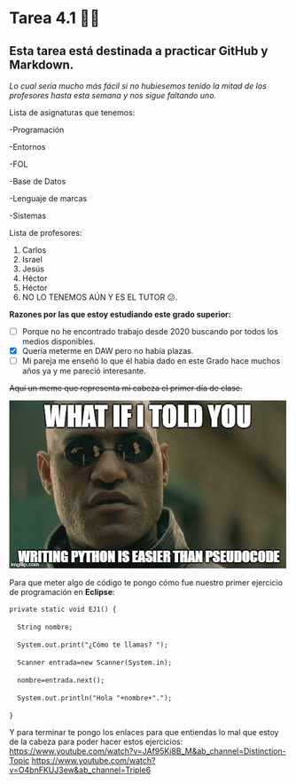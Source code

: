 # Tarea 4.1 👋😄
## Esta tarea está destinada a practicar GitHub y Markdown.

_Lo cual sería mucho más fácil si no hubiesemos tenido la mitad de los profesores hasta esta semana y nos sigue faltando uno._

Lista de asignaturas que tenemos:

-Programación

-Entornos

-FOL

-Base de Datos

-Lenguaje de marcas

-Sistemas

Lista de profesores:
1. Carlos
2. Israel
3. Jesús
4. Héctor
5. Héctor
6. NO LO TENEMOS AÚN Y ES EL TUTOR 😕.

**Razones por las que estoy estudiando este grado superior:**
- [ ] Porque no he encontrado trabajo desde 2020 buscando por todos los medios disponibles.
- [x] Quería meterme en DAW pero no había plazas.
- [ ] Mi pareja me enseñó lo que él habia dado en este Grado hace muchos años ya y me pareció interesante.

~~Aquí un meme que representa mi cabeza el primer día de clase.~~

![](https://github.com/ladoles/ladoles/blob/main/1.jpg)

Para que meter algo de código te pongo cómo fue nuestro primer ejercicio de programación en __Eclipse__:

    private static void EJ1() {

      String nombre;

      System.out.print("¿Cómo te llamas? ");

      Scanner entrada=new Scanner(System.in);

      nombre=entrada.next();
  
      System.out.println("Hola "+nombre+".");

    }

Y para terminar te pongo los enlaces para que entiendas lo mal que estoy de la cabeza para poder hacer estos ejercicios:
https://www.youtube.com/watch?v=JAf95Kj8B_M&ab_channel=Distinction-Topic
https://www.youtube.com/watch?v=O4bnFKUJ3ew&ab_channel=Triple6
  
